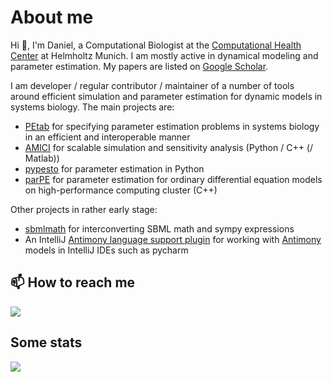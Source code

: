 # About me

Hi 👋, I'm Daniel, a Computational Biologist at the [Computational Health Center](https://www.helmholtz-munich.de/en/computational-health-center) at Helmholtz Munich.
I am mostly active in dynamical modeling and parameter estimation.
My papers are listed on [Google Scholar](https://scholar.google.de/citations?user=c9w50HsAAAAJ&hl=en).

I am developer / regular contributor / maintainer of a number of tools around efficient simulation and parameter estimation for dynamic models in systems biology.
The main projects are:

* [PEtab](https://petab.readthedocs.io/) for specifying parameter estimation problems in systems biology in an efficient and interoperable manner
* [AMICI](https://github.com/AMICI-dev/AMICI/) for scalable simulation and sensitivity analysis (Python / C++ (/ Matlab))
* [pypesto](https://github.com/ICB-DCM/pyPESTO/) for parameter estimation in Python
* [parPE](https://github.com/ICB-DCM/parPE) for parameter estimation for ordinary differential equation models on high-performance computing cluster (C++)

Other projects in rather early stage:
* [sbmlmath](https://github.com/dweindl/sbmlmath/) for interconverting SBML math and sympy expressions
* An IntelliJ [Antimony language support plugin](https://github.com/dweindl/intellij-antimony/) for working with
  [Antimony](https://academic.oup.com/bioinformatics/article/25/18/2452/196238) models in IntelliJ IDEs such as pycharm

## 📫 How to reach me

[![](https://img.shields.io/badge/LinkedIn-0077B5?style=for-the-badge&logo=linkedin&logoColor=white)](https://www.linkedin.com/in/danielweindl/)

## Some stats

<!-- ![](http://github-profile-summary-cards.vercel.app/api/cards/most-commit-language?username=dweindl&theme=default) -->
 
<a href="https://github.com/anuraghazra/github-readme-stats">
  <img align="center" src="https://github-readme-stats.vercel.app/api?username=dweindl&count_private=true&show_icons=true" />
</a>
<!--
<a href="https://github.com/anuraghazra/github-readme-stats">
  <img align="center" src="https://github-readme-stats.vercel.app/api/top-langs/?username=dweindl" />
</a>
-->
